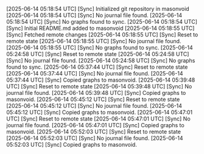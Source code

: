 [2025-06-14 05:18:54 UTC] [Sync] Initialized git repository in masonvoid
[2025-06-14 05:18:54 UTC] [Sync] No journal file found.
[2025-06-14 05:18:54 UTC] [Sync] No graphs found to sync.
[2025-06-14 05:18:54 UTC] [Sync] Initial README.md added to masonvoid
[2025-06-14 05:18:55 UTC] [Sync] Fetched remote changes
[2025-06-14 05:18:55 UTC] [Sync] Reset to remote state
[2025-06-14 05:18:55 UTC] [Sync] No journal file found.
[2025-06-14 05:18:55 UTC] [Sync] No graphs found to sync.
[2025-06-14 05:24:58 UTC] [Sync] Reset to remote state
[2025-06-14 05:24:58 UTC] [Sync] No journal file found.
[2025-06-14 05:24:58 UTC] [Sync] No graphs found to sync.
[2025-06-14 05:37:44 UTC] [Sync] Reset to remote state
[2025-06-14 05:37:44 UTC] [Sync] No journal file found.
[2025-06-14 05:37:44 UTC] [Sync] Copied graphs to masonvoid.
[2025-06-14 05:39:48 UTC] [Sync] Reset to remote state
[2025-06-14 05:39:48 UTC] [Sync] No journal file found.
[2025-06-14 05:39:48 UTC] [Sync] Copied graphs to masonvoid.
[2025-06-14 05:45:12 UTC] [Sync] Reset to remote state
[2025-06-14 05:45:12 UTC] [Sync] No journal file found.
[2025-06-14 05:45:12 UTC] [Sync] Copied graphs to masonvoid.
[2025-06-14 05:47:01 UTC] [Sync] Reset to remote state
[2025-06-14 05:47:01 UTC] [Sync] No journal file found.
[2025-06-14 05:47:01 UTC] [Sync] Copied graphs to masonvoid.
[2025-06-14 05:52:03 UTC] [Sync] Reset to remote state
[2025-06-14 05:52:03 UTC] [Sync] No journal file found.
[2025-06-14 05:52:03 UTC] [Sync] Copied graphs to masonvoid.
